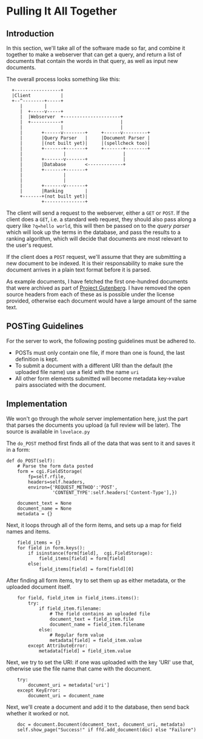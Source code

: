 Pulling It All Together
=======================

Introduction
------------
In this section, we'll take all of the software made so far, and combine
it together to make a webserver that can get a query, and return a list
of documents that contain the words in that query, as well as input
new documents.

The overall process looks something like this:

	  +-----------------+
	  |Client           |
	  +--^--------+-----+
		 |        |
		 |  +-----v-----+
		 |  |Webserver  +---------------------+
		 |  +-----------+                     |
		 |              |                     |
		 |       +------v--------+     +------v---------+
		 |       |Query Parser   |     |Document Parser |
		 |       |(not built yet)|     |(spellcheck too)|
		 |       +-------+-------+     +-------+--------+
		 |               |                     |
		 |       +-------v-------+             |
		 |       |Database       <-------------+
		 |       +-------+-------+
		 |               |
		 |               |
		 |       +-------v-------+
		 |       |Ranking        |
		 +-------+(not built yet)|
				 +---------------+

The client will send a request to the webserver, either a `GET` or
`POST`. If the client does a `GET`, i.e. a standard web request, they
should also pass along a query like `?q=hello world`, this will then
be passed on to the *query parser* which will look up the terms in the
database, and pass the results to a ranking algorithm, which will decide
that documents are most relevant to the user's request.

If the client does a `POST` request, we'll assume that they are
submitting a new document to be indexed. It is their responsability to
make sure the document arrives in a plain text format before it is
parsed.

As example documents, I have fetched the first one-hundred documents
that were archived as part of [Project Gutenberg](http://www.gutenberg.org/).
I have removed the open source headers from each of these as is possible
under the license provided, otherwise each document would have a large
amount of the same text.


POSTing Guidelines
------------------

For the server to work, the following posting guidelines must be adhered
to.

*	POSTs must only contain one file, if more than one is
	found, the last definition is kept.
*	To submit a document with a different URI than the default (the
	uploaded file name) use a field with the name `uri`
*	All other form elements submitted will become metadata key->value
	pairs associated with the document.

Implementation
--------------

We won't go through the *whole* server implementation here, just the part that
parses the documents you upload (a full review will be later). The source is 
available in `lovelace.py`

The `do_POST` method first finds all of the data that was sent to it and saves
it in a form:

	def do_POST(self):
		# Parse the form data posted
		form = cgi.FieldStorage(
			fp=self.rfile, 
			headers=self.headers,
			environ={'REQUEST_METHOD':'POST',
					 'CONTENT_TYPE':self.headers['Content-Type'],})
	
		document_text = None
		document_name = None
		metadata = {}

Next, it loops through all of the form items, and sets up a map for field names 
and items.

		field_items = {}
		for field in form.keys():
			if isinstance(form[field],  cgi.FieldStorage):
				field_items[field] = form[field]
			else:
				field_items[field] = form[field][0]

After finding all form items, try to set them up as either metadata, or the 
uploaded document itself.
		
		for field, field_item in field_items.items():
			try:
				if field_item.filename:
					# The field contains an uploaded file
					document_text = field_item.file
					document_name = field_item.filename
				else:
					# Regular form value
					metadata[field] = field_item.value
			except AttributeError:
				metadata[field] = field_item.value

Next, we try to set the URI: if one was uploaded with the key 'URI' use that, 
otherwise use the file name that came with the document.
	
		try:
			document_uri = metadata['uri']
		except KeyError:
			document_uri = document_name

Next, we'll create a document and add it to the database, then send back whether
it worked or not.
	
		doc = document.Document(document_text, document_uri, metadata)
		self.show_page("Success!" if ffd.add_document(doc) else "Failure")
